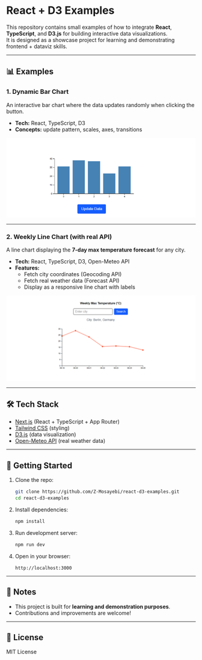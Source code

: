 # React + D3 Examples

This repository contains small examples of how to integrate **React**, **TypeScript**, and **D3.js** for building interactive data visualizations.  
It is designed as a showcase project for learning and demonstrating frontend + dataviz skills.

---

## 📊 Examples

### 1. Dynamic Bar Chart
An interactive bar chart where the data updates randomly when clicking the button.  
- **Tech:** React, TypeScript, D3  
- **Concepts:** update pattern, scales, axes, transitions  

![Bar Chart Example](./public/bar-example.png)

---

### 2. Weekly Line Chart (with real API)
A line chart displaying the **7-day max temperature forecast** for any city.  
- **Tech:** React, TypeScript, D3, Open-Meteo API  
- **Features:**  
  - Fetch city coordinates (Geocoding API)  
  - Fetch real weather data (Forecast API)  
  - Display as a responsive line chart with labels  

![Line Chart Example](./public/line-example.png)

---

## 🛠️ Tech Stack
- [Next.js](https://nextjs.org/) (React + TypeScript + App Router)  
- [Tailwind CSS](https://tailwindcss.com/) (styling)  
- [D3.js](https://d3js.org/) (data visualization)  
- [Open-Meteo API](https://open-meteo.com/) (real weather data)  

---

## 🏃 Getting Started

1. Clone the repo:
   ```bash
   git clone https://github.com/Z-Mosayebi/react-d3-examples.git
   cd react-d3-examples
   ```

2. Install dependencies:
   ```bash
   npm install
   ```

3. Run development server:
   ```bash
   npm run dev
   ```

4. Open in your browser:
   ```
   http://localhost:3000
   ```

---

## 📌 Notes
- This project is built for **learning and demonstration purposes**.  
- Contributions and improvements are welcome!  

---

## 📄 License
MIT License
